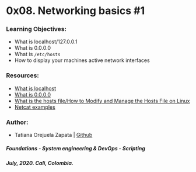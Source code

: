 # 0x08. Networking basics #1

### Learning Objectives:
* What is localhost/127.0.0.1
* What is 0.0.0.0
* What is `/etc/hosts`
* How to display your machines active network interfaces

### Resources:
* [What is localhost](https://en.wikipedia.org/wiki/Localhost)
* [What is 0.0.0.0](https://en.wikipedia.org/wiki/0.0.0.0)
* [What is the hosts file/How to Modify and Manage the Hosts File on Linux](https://www.makeuseof.com/tag/modify-manage-hosts-file-linux/)
* [Netcat examples](https://www.thegeekstuff.com/2012/04/nc-command-examples/)

### Author:
* Tatiana Orejuela Zapata | [Github](https://github.com/tatsOre)

##### Foundations - System engineering & DevOps - Scripting
##### July, 2020. Cali, Colombia.